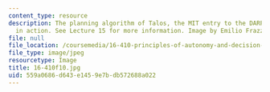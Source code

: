 ```yaml
---
content_type: resource
description: The planning algorithm of Talos, the MIT entry to the DARPA Urban Challenge,
  in action. See Lecture 15 for more information. Image by Emilio Frazzoli.
file: null
file_location: /coursemedia/16-410-principles-of-autonomy-and-decision-making-fall-2010/559a0686d643e1459e7bdb572688a022_16-410f10.jpg
file_type: image/jpeg
resourcetype: Image
title: 16-410f10.jpg
uid: 559a0686-d643-e145-9e7b-db572688a022
---
```

